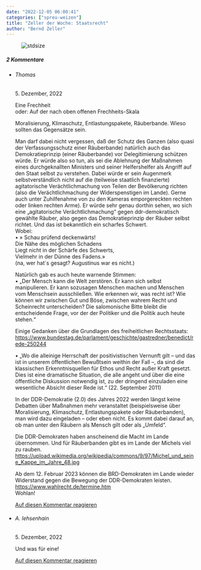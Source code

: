 ```yaml
---
date: "2022-12-05 06:00:41"
categories: ["spreu-weizen"]
title: "Zeller der Woche: Staatsrecht"
author: "Bernd Zeller"
---
```



<figure>
<img src="https://www.publicomag.com/wp-content/uploads/2022/12/Staatsrecht.jpg" alt=stdsize>
</figure>


<!--more-->
<h5 class="comments-h">
2 Kommentare </h5>
<ul class="commentlist">
<li class="comment even thread-even depth-1 clearfix" id="li-comment-119000">
<h6 class="author">Thomas</h6> <span class="date">5. Dezember, 2022</span>



Eine Frechheit<br>
oder: Auf der nach oben offenen Frechheits-Skala

Moralisierung, Klimaschutz, Entlastungspakete, Räuberbande. Wieso sollten das Gegensätze sein. 

Man darf dabei nicht vergessen, daß der Schutz des Ganzen (also quasi der Verfassungsschutz einer Räuberbande) natürlich auch das Demokratieprinzip (einer Räuberbande) vor Delegitimierung schützen würde. Er würde also so tun, als sei die Ablehnung der Maßnahmen eines durchgeknallten Ministers und seiner Helfershelfer als Angriff auf den Staat selbst zu verstehen. Dabei würde er sein Augenmerk selbstverständlich nicht auf die (teilweise staatlich finanzierte) agitatorische Verächtlichmachung von Teilen der Bevölkerung richten (also die Verächtlichmachung der Widerspenstigen im Lande). Gerne auch unter Zuhilfenahme von zu den Kameras emporgereckten rechten oder linken rechten Arme). Er würde sehr genau dorthin sehen, wo sich eine „agitatorische Verächtlichmachung“ gegen ddr-demokratisch gewählte Räuber, also gegen das Demokratieprinzip der Räuber selbst richtet. Und das ist bekanntlich ein scharfes Schwert.<br>
Wobei:<br>
• » Schau prüfend deckenwärts!<br>
Die Nähe des möglichen Schadens<br>
Liegt nicht in der Schärfe des Schwerts,<br>
Vielmehr in der Dünne des Fadens.»<br>
(na, wer hat´s gesagt? Augustinus war es nicht.)

Natürlich gab es auch heute warnende Stimmen:<br>
• „Der Mensch kann die Welt zerstören. Er kann sich selbst manipulieren. Er kann sozusagen Menschen machen und Menschen vom Menschsein ausschließen. Wie erkennen wir, was recht ist? Wie können wir zwischen Gut und Böse, zwischen wahrem Recht und Scheinrecht unterscheiden? Die salomonische Bitte bleibt die entscheidende Frage, vor der der Politiker und die Politik auch heute stehen.“ 

Einige Gedanken über die Grundlagen des freiheitlichen Rechtsstaats:<br>
<a href="https://www.bundestag.de/parlament/geschichte/gastredner/benedict/rede-250244" rel="nofollow ugc">https://www.bundestag.de/parlament/geschichte/gastredner/benedict/rede-250244</a>

• „Wo die alleinige Herrschaft der positivistischen Vernunft gilt – und das ist in unserem öffentlichen Bewußtsein weithin der Fall –, da sind die klassischen Erkenntnisquellen für Ethos und Recht außer Kraft gesetzt. Dies ist eine dramatische Situation, die alle angeht und über die eine öffentliche Diskussion notwendig ist, zu der dringend einzuladen eine wesentliche Absicht dieser Rede ist.“ (22. September 2011)

In der DDR-Demokratie (2.0) des Jahres 2022 werden längst keine Debatten über Maßnahmen mehr veranstaltet (beispielsweise über Moralisierung, Klimaschutz, Entlastungspakete oder Räuberbanden), man wird dazu eingeladen – oder eben nicht. Es kommt dabei darauf an, ob man unter den Räubern als Mensch gilt oder als „Umfeld“.

Die DDR-Demokraten haben anscheinend die Macht im Lande übernommen. Und für Räuberbanden gibt es im Lande der Michels viel zu rauben.<br>
<a href="https://upload.wikimedia.org/wikipedia/commons/9/97/Michel_und_seine_Kappe_im_Jahre_48.jpg" rel="nofollow ugc">https://upload.wikimedia.org/wikipedia/commons/9/97/Michel_und_seine_Kappe_im_Jahre_48.jpg</a>

Ab dem 12. Februar 2023 können die BRD-Demokraten im Lande wieder Widerstand gegen die Bewegung der DDR-Demokraten leisten.<br>
<a href="https://www.wahlrecht.de/termine.htm" rel="nofollow ugc">https://www.wahlrecht.de/termine.htm</a><br>
Wohlan!

<a rel="nofollow" class="comment-reply-link" href="#comment-119000" data-commentid="119000" data-postid="16456" data-belowelement="comment-119000" data-respondelement="respond" data-replyto="Antworte auf Thomas" aria-label="Antworte auf Thomas">Auf diesen Kommentar reagieren</a> 


</li>
<li class="comment odd alt thread-odd thread-alt depth-1 clearfix" id="li-comment-119001">
<h6 class="author">A. Iehsenhain</h6> <span class="date">5. Dezember, 2022</span>



Und was für eine!

<a rel="nofollow" class="comment-reply-link" href="#comment-119001" data-commentid="119001" data-postid="16456" data-belowelement="comment-119001" data-respondelement="respond" data-replyto="Antworte auf A. Iehsenhain" aria-label="Antworte auf A. Iehsenhain">Auf diesen Kommentar reagieren</a> 


</li>
</ul>

